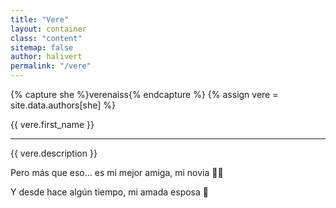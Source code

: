 ```yaml
---
title: "Vere"
layout: container
class: "content"
sitemap: false
author: halivert
permalink: "/vere"
---
```


{% capture she %}verenaiss{% endcapture %}
{% assign vere = site.data.authors[she] %}

<div class="is-size-5">
  <section class="has-text-centered">
    <p class="title">
      {{ vere.first_name }}
    </p>
  </section>
  <hr />

  <div class="container">
    <p>
      {{ vere.description }}
    </p>
    <p>
      Pero más que eso... es mi mejor amiga, mi novia 🥰💖
    </p>
    <p>
      Y desde hace algún tiempo, mi amada esposa 💞
    </p>
  </div>
</div>
